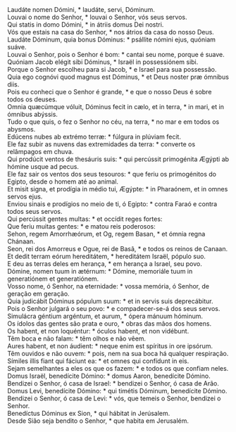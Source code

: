 <div class="dropcap text-justify">Laudáte nomen Dómini, * laudáte, servi, Dóminum.</div>
<div class="dropcap text-justify">Louvai o nome do Senhor, * louvai o Senhor, vós seus servos.</div>
<div class="text-justify">Qui statis in domo Dómini, * in átriis domus Dei nostri.</div>
<div class="text-justify">Vós que estais na casa do Senhor, * nos átrios da casa do nosso Deus.</div>
<div class="text-justify">Laudáte Dóminum, quia bonus Dóminus: * psállite nómini ejus, quóniam suáve.</div>
<div class="text-justify">Louvai o Senhor, pois o Senhor é bom: * cantai seu nome, porque é suave.</div>
<div class="text-justify">Quóniam Jacob elégit sibi Dóminus, * Israël in possessiónem sibi.</div>
<div class="text-justify">Porque o Senhor escolheu para si Jacob, * e Israel para sua possessão.</div>
<div class="text-justify">Quia ego cognóvi quod magnus est Dóminus, * et Deus noster præ ómnibus diis.</div>
<div class="text-justify">Pois eu conheci que o Senhor é grande, * e que o nosso Deus é sobre todos os deuses.</div>
<div class="text-justify">Omnia quæcúmque vóluit, Dóminus fecit in cælo, et in terra, * in mari, et in ómnibus abýssis.</div>
<div class="text-justify">Tudo o que quis, o fez o Senhor no céu, na terra, * no mar e em todos os abysmos.</div>
<div class="text-justify">Edúcens nubes ab extrémo terræ: * fúlgura in plúviam fecit.</div>
<div class="text-justify">Ele faz subir as nuvens das extremidades da terra: * converte os relâmpagos em chuva.</div>
<div class="text-justify">Qui prodúcit ventos de thesáuris suis: * qui percússit primogénita Ægýpti ab hómine usque ad pecus.</div>
<div class="text-justify">Ele faz sair os ventos dos seus tesouros: * que feriu os primogénitos do Egipto, desde o homem até ao animal.</div>
<div class="text-justify">Et misit signa, et prodígia in médio tui, Ægýpte: * in Pharaónem, et in omnes servos ejus.</div>
<div class="text-justify">Enviou sinais e prodígios no meio de ti, ó Egipto: * contra Faraó e contra todos seus servos.</div>
<div class="text-justify">Qui percússit gentes multas: * et occídit reges fortes:</div>
<div class="text-justify">Que feriu muitas gentes: * e matou reis poderosos:</div>
<div class="text-justify">Sehon, regem Amorrhæórum, et Og, regem Basan, * et ómnia regna Chánaan.</div>
<div class="text-justify">Seon, rei dos Amorreus e Ogue, rei de Basã, * e todos os reinos de Canaan.</div>
<div class="text-justify">Et dedit terram eórum hereditátem, * hereditátem Israël, pópulo suo.</div>
<div class="text-justify">E deu as terras deles em herança, * em herança a Israel, seu povo.</div>
<div class="text-justify">Dómine, nomen tuum in ætérnum: * Dómine, memoriále tuum in generatiónem et generatiónem.</div>
<div class="text-justify">Vosso nome, ó Senhor, na eternidade: * vossa memória, ó Senhor, de geração em geração.</div>
<div class="text-justify">Quia judicábit Dóminus pópulum suum: * et in servis suis deprecábitur.</div>
<div class="text-justify">Pois o Senhor julgará o seu povo: * e compadecer-se-á dos seus servos.</div>
<div class="text-justify">Simulácra géntium argéntum, et aurum, * ópera mánuum hóminum.</div>
<div class="text-justify">Os ídolos das gentes são prata e ouro, * obras das mãos dos homens.</div>
<div class="text-justify">Os habent, et non loquéntur: * óculos habent, et non vidébunt.</div>
<div class="text-justify">Têm boca e não falam: * têm olhos e não vêem.</div>
<div class="text-justify">Aures habent, et non áudient: * neque enim est spíritus in ore ipsórum.</div>
<div class="text-justify">Têm ouvidos e não ouvem: * pois, nem na sua boca há qualquer respiração.</div>
<div class="text-justify">Símiles illis fiant qui fáciunt ea: * et omnes qui confídunt in eis.</div>
<div class="text-justify">Sejam semelhantes a eles os que os fazem: * e todos os que confiam neles.</div>
<div class="text-justify">Domus Israël, benedícite Dómino: * domus Aaron, benedícite Dómino.</div>
<div class="text-justify">Bendizei o Senhor, ó casa de Israel: * bendizei o Senhor, ó casa de Arão.</div>
<div class="text-justify">Domus Levi, benedícite Dómino: * qui timétis Dóminum, benedícite Dómino.</div>
<div class="text-justify">Bendizei o Senhor, ó casa de Levi: * vós, que temeis o Senhor, bendizei o Senhor.</div>
<div class="text-justify">Benedíctus Dóminus ex Sion, * qui hábitat in Jerúsalem.</div>
<div class="text-justify">Desde Sião seja bendito o Senhor, * que habita em Jerusalém.</div>

